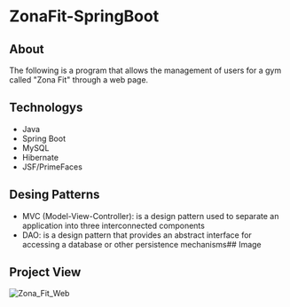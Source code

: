 # ZonaFit-SpringBoot

## About

The following is a program that allows the management of users for a gym called "Zona Fit" through a web page.

## Technologys

* Java
* Spring Boot
* MySQL
* Hibernate
* JSF/PrimeFaces

## Desing Patterns

* MVC (Model-View-Controller): is a design pattern used to separate an application into three interconnected components
* DAO: is a design pattern that provides an abstract interface for accessing a database or other persistence mechanisms## Image

## Project View

![Zona_Fit_Web](../images/view.png)
